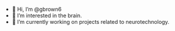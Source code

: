 - 👋 Hi, I’m @gbrown6
- 👀 I’m interested in the brain.
- 🌱 I’m currently working on projects related to neurotechnology.

<!---
gbrown6/gbrown6 is a ✨ special ✨ repository because its `README.md` (this file) appears on your GitHub profile.
You can click the Preview link to take a look at your changes.
--->
